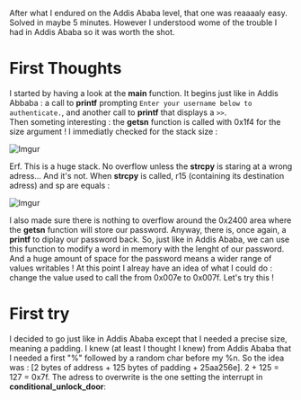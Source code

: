 After what I endured on the Addis Ababa level, that one was reaaaaly easy. Solved in maybe 5 minutes. However I understood wome of the trouble I had in Addis Ababa so it was worth the shot.

# First Thoughts

I started by having a look at the **main** function. It begins just like in Addis Abbaba : a call to **printf** prompting `Enter your username below to authenticate.`, and another call to **printf** that displays a `>>`.  
Then someting interesting : the **getsn** function is called with 0x1f4 for the size argument ! I immediatly checked for the stack size : 

![Imgur](https://imgur.com/T3zIKit.png)

Erf. This is a huge stack. No overflow unless the **strcpy** is staring at a wrong adress... And it's not. When **strcpy** is called, r15 (containing its destination adress) and sp are equals :

![Imgur](https://imgur.com/WpRYCIz.png)

I also made sure there is nothing to overflow around the 0x2400 area where the **getsn** function will store our password. Anyway, there is, once again, a **printf** to diplay our password back. So, just like in Addis Ababa, we can use this function to modify a word in memory with the lenght of our password. And a huge amount of space for the password means a wider range of values writables !
At this point I alreay have an idea of what I could do : change the value used to call the **<INT>** from 0x007e to 0x007f. Let's try this !    
  
# First try

I decided to go just like in Addis Ababa except that I needed a precise size, meaning a padding. I knew (at least I thought I knew) from Addis Ababa that I needed a first "%" followed by a random char before my %n. So the idea was : [2 bytes of address + 125 bytes of padding + 25aa256e]. 2 + 125 = 127 = 0x7f.
The adress to overwrite is the one setting the interrupt in **conditional_unlock_door**: 
  
  
  
  
  
